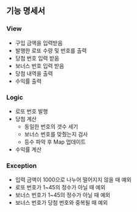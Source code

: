 ## 기능 명세서

### View
* 구입 금액을 입력받음
* 발행한 로또 수량 및 번호를 출력
* 당첨 번호 입력 받음
* 보너스 번호 입력 받음
* 당첨 내역을 출력
* 수익률 출력

### Logic
* 로또 번호 발행
* 당첨 계산
    * 동일한 번호의 갯수 세기
    * 보너스 번호를 맞췄는지 검사
    * 등수 파악 후 Map 업데이트
* 수익률 계산

### Exception
* 입력 금액이 1000으로 나누어 떨어지지 않을 때 예외
* 로또 번호가 1~45의 정수가 아닐 때 예외
* 보너스 번호가 1~45의 정수가 아닐 때 예외
* 보너스 번호가 당첨 번호와 중복될 때 예외